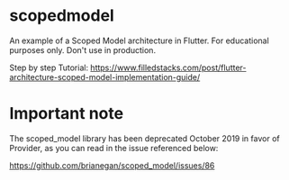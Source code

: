 # scopedmodel

An example of a Scoped Model architecture in Flutter. For educational purposes only. Don't use in production.

Step by step Tutorial: https://www.filledstacks.com/post/flutter-architecture-scoped-model-implementation-guide/

# Important note

The scoped_model library has been deprecated October 2019 in favor of Provider, as you can read in the issue referenced below:

https://github.com/brianegan/scoped_model/issues/86